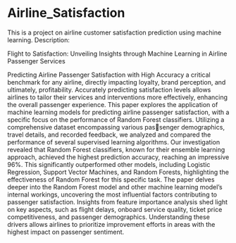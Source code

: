 # Airline_Satisfaction
This is a project on airline customer satisfaction prediction using machine learning.
Description:

Flight to Satisfaction: Unveiling Insights through
Machine Learning in Airline Passenger Services

Predicting Airline Passenger Satisfaction
with High Accuracy a critical benchmark for any airline, directly
impacting loyalty, brand perception, and ultimately, profitability.
Accurately predicting satisfaction levels allows airlines to tailor
their services and interventions more effectively, enhancing the
overall passenger experience. This paper explores the application
of machine learning models for predicting airline passenger
satisfaction, with a specific focus on the performance of Random
Forest classifiers.
Utilizing a comprehensive dataset encompassing various passenger demographics, travel details, and recorded feedback, we
analyzed and compared the performance of several supervised
learning algorithms. Our investigation revealed that Random
Forest classifiers, known for their ensemble learning approach,
achieved the highest prediction accuracy, reaching an impressive
96%. This significantly outperformed other models, including
Logistic Regression, Support Vector Machines, and Random
Forests, highlighting the effectiveness of Random Forest for this
specific task.
The paper delves deeper into the Random Forest model and
other machine learning model’s internal workings, uncovering
the most influential factors contributing to passenger satisfaction.
Insights from feature importance analysis shed light on key
aspects, such as flight delays, onboard service quality, ticket price
competitiveness, and passenger demographics. Understanding
these drivers allows airlines to prioritize improvement efforts
in areas with the highest impact on passenger sentiment.
